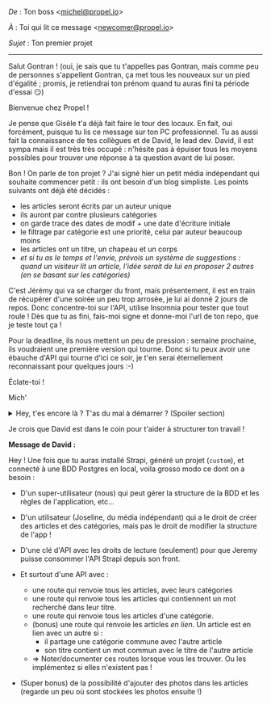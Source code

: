 *De* : Ton boss \<michel@propel.io>

*À* : Toi qui lit ce message \<newcomer@propel.io>

*Sujet* : Ton premier projet

----

Salut Gontran ! (oui, je sais que tu t'appelles pas Gontran, mais comme peu de personnes s'appellent Gontran, ça met tous les nouveaux sur un pied d'égalité ; promis, je retiendrai ton prénom quand tu auras fini ta période d'essai :smirk:)

Bienvenue chez Propel !

Je pense que Gisèle t'a déjà fait faire le tour des locaux. En fait, oui forcément, puisque tu lis ce message sur ton PC professionnel. Tu as aussi fait la connaissance de tes collègues et de David, le lead dev. David, il est sympa mais il est très très occupé : n'hésite pas à épuiser tous les moyens possibles pour trouver une réponse à ta question avant de lui poser.

Bon ! On parle de ton projet ? J'ai signé hier un petit média indépendant qui souhaite commencer petit : ils ont besoin d'un blog simpliste. Les points suivants ont déjà été décidés :
- les articles seront écrits par un auteur unique
- ils auront par contre plusieurs catégories
- on garde trace des dates de modif + une date d'écriture initiale
- le filtrage par catégorie est une priorité, celui par auteur beaucoup moins
- les articles ont un titre, un chapeau et un corps
- *et si tu as le temps et l'envie, prévois un système de suggestions : quand un visiteur lit un article, l'idée serait de lui en proposer 2 autres (en se basant sur les catégories)*

C'est Jérémy qui va se charger du front, mais présentement, il est en train de récupérer d'une soirée un peu trop arrosée, je lui ai donné 2 jours de repos. Donc concentre-toi sur l'API, utilise Insomnia pour tester que tout roule ! Dès que tu as fini, fais-moi signe et donne-moi l'url de ton repo, que je teste tout ça !

Pour la deadline, ils nous mettent un peu de pression : semaine prochaine, ils voudraient une première version qui tourne. Donc si tu peux avoir une ébauche d'API qui tourne d'ici ce soir, je t'en serai éternellement reconnaissant pour quelques jours :-)

Éclate-toi !

Mich'


<details><summary>
Hey, t'es encore là ? T'as du mal à démarrer ? (Spoiler section)
</summary>

</details>

Je crois que David est dans le coin pour t'aider à structurer ton travail !

**Message de David :**

Hey ! Une fois que tu auras installé Strapi, généré un projet (`custom`), et connecté à une BDD Postgres en local, voila grosso modo ce dont on a besoin :

- D'un super-utilisateur (nous) qui peut gérer la structure de la BDD et les règles de l'application, etc...

- D'un utilisateur (Joseline, du média indépendant) qui a le droit de créer des articles et des catégories, mais pas le droit de modifier la structure de l'app !

- D'une clé d'API avec les droits de lecture (seulement) pour que Jeremy puisse consommer l'API Strapi depuis son front.

- Et surtout d'une API avec :
  - une route qui renvoie tous les articles, avec leurs catégories
  - une route qui renvoie tous les articles qui contiennent un mot recherché dans leur titre.
  - une route qui renvoie tous les articles d'une catégorie.
  - (bonus) une route qui renvoie les articles _en lien_. Un article est en lien avec un autre si :
    - il partage une catégorie commune avec l'autre article
    - son titre contient un mot commun avec le titre de l'autre article
  - => Noter/documenter ces routes lorsque vous les trouver. Ou les implémentez si elles n'existent pas !

- (Super bonus) de la possibilité d'ajouter des photos dans les articles (regarde un peu où sont stockées les photos ensuite !)
